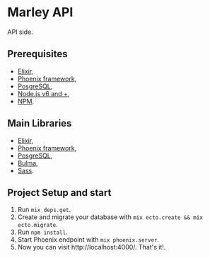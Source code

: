 # Marley API

API side.

## Prerequisites

* [Elixir](elixir-lang.org/),
* [Phoenix framework](http://www.phoenixframework.org/),
* [PosgreSQL](https://www.postgresql.org),
* [Node.js v6 and +](https://nodejs.org/en/download/),
* [NPM](https://docs.npmjs.com/getting-started/what-is-npm).

## Main Libraries

* [Elixir](elixir-lang.org/),
* [Phoenix framework](http://www.phoenixframework.org/),
* [PosgreSQL](https://www.postgresql.org/),
* [Bulma](http://bulma.io/),
* [Sass](http://sass-lang.com/).

## Project Setup and start

1. Run `mix deps.get`.
2. Create and migrate your database with `mix ecto.create && mix ecto.migrate`.
3. Run `npm install`.
4. Start Phoenix endpoint with `mix phoenix.server`.
5. Now you can visit http://localhost:4000/. That's it!.
